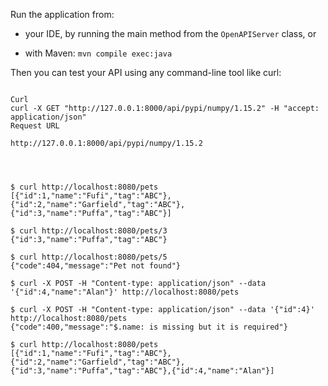 Run the application from:

- your IDE, by running the main method from the `OpenAPIServer` class, or

- with Maven: `mvn compile exec:java`


Then you can test your API using any command-line tool like curl:
```

Curl
curl -X GET "http://127.0.0.1:8000/api/pypi/numpy/1.15.2" -H "accept: application/json"
Request URL

http://127.0.0.1:8000/api/pypi/numpy/1.15.2




$ curl http://localhost:8080/pets
[{"id":1,"name":"Fufi","tag":"ABC"},{"id":2,"name":"Garfield","tag":"ABC"},{"id":3,"name":"Puffa","tag":"ABC"}]

$ curl http://localhost:8080/pets/3
{"id":3,"name":"Puffa","tag":"ABC"}

$ curl http://localhost:8080/pets/5
{"code":404,"message":"Pet not found"}

$ curl -X POST -H "Content-type: application/json" --data '{"id":4,"name":"Alan"}' http://localhost:8080/pets

$ curl -X POST -H "Content-type: application/json" --data '{"id":4}' http://localhost:8080/pets
{"code":400,"message":"$.name: is missing but it is required"}

$ curl http://localhost:8080/pets
[{"id":1,"name":"Fufi","tag":"ABC"},{"id":2,"name":"Garfield","tag":"ABC"},{"id":3,"name":"Puffa","tag":"ABC"},{"id":4,"name":"Alan"}]
```